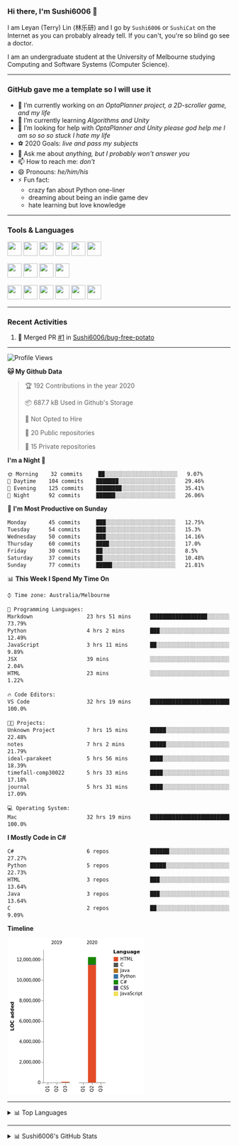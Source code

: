 ### Hi there, I'm Sushi6006 👋

<!--**Sushi6006/Sushi6006** is a ✨ _special_ ✨ repository because its `README.md` (this file) appears on your GitHub profile.-->

I am Leyan (Terry) Lin (林乐研) and I go by `Sushi6006` or `SushiCat` on the Internet as you can probably already tell. If you can't, you're so blind go see a doctor.

I am an undergraduate student at the University of Melbourne studying Computing and Software Systems (Computer Science). 

--- 

### GitHub gave me a template so I will use it
- 🔭 I’m currently working on *an OptaPlanner project, a 2D-scroller game, and my life*
- 🌱 I’m currently learning *Algorithms and Unity*
- 🤔 I’m looking for help with *OptaPlanner and Unity please god help me I am so so so stuck I hate my life*
- ⚽️ 2020 Goals: *live and pass my subjects*
- 💬 Ask me about *anything, but I probably won't answer you*
- 📫 How to reach me: *don't*
- 😄 Pronouns: *he/him/his*
- ⚡ Fun fact:
  - crazy fan about Python one-liner
  - dreaming about being an indie game dev
  - hate learning but love knowledge

---

### Tools & Languages
<p>
  <img height="32" width="32" src="https://cdn.jsdelivr.net/npm/simple-icons@v3/icons/apple.svg"/>
  <img height="32" width="32" src="https://cdn.jsdelivr.net/npm/simple-icons@v3/icons/visualstudiocode.svg"/>
  <img height="32" width="32" src="https://cdn.jsdelivr.net/npm/simple-icons@v3/icons/github.svg"/>
  <img height="32" width="32" src="https://cdn.jsdelivr.net/npm/simple-icons@v3/icons/git.svg"/>
  <img height="32" width="32" src="https://cdn.jsdelivr.net/npm/simple-icons@v3/icons/discord.svg"/>
  <img height="32" width="32" src="https://cdn.jsdelivr.net/npm/simple-icons@v3/icons/atom.svg"/>
</p>
<p>
  <img height="32" width="32" src="https://cdn.jsdelivr.net/npm/simple-icons@v3/icons/adobephotoshop.svg"/>
  <img height="32" width="32" src="https://cdn.jsdelivr.net/npm/simple-icons@v3/icons/adobexd.svg"/>
  <img height="32" width="32" src="https://cdn.jsdelivr.net/npm/simple-icons@v3/icons/vsco.svg"/>
  <img height="32" width="32" src="https://cdn.jsdelivr.net/npm/simple-icons@v3/icons/spotify.svg"/>
</p>
<p>
  <img height="32" width="32" src="https://cdn.jsdelivr.net/npm/simple-icons@v3/icons/python.svg"/>
  <img height="32" width="32" src="https://cdn.jsdelivr.net/npm/simple-icons@v3/icons/c.svg"/>
  <img height="32" width="32" src="https://cdn.jsdelivr.net/npm/simple-icons@v3/icons/csharp.svg"/>
  <img height="32" width="32" src="https://cdn.jsdelivr.net/npm/simple-icons@v3/icons/java.svg"/>
  <img height="32" width="32" src="https://cdn.jsdelivr.net/npm/simple-icons@v3/icons/markdown.svg"/>
  <img height="32" width="32" src="https://cdn.jsdelivr.net/npm/simple-icons@v3/icons/mysql.svg"/>
</p>

--- 

### Recent Activities
<!--START_SECTION:activity-->
1. 🎉 Merged PR [#1](https://github.com/Sushi6006/bug-free-potato/pull/1) in [Sushi6006/bug-free-potato](https://github.com/Sushi6006/bug-free-potato)
<!--END_SECTION:activity-->

---

<!--START_SECTION:waka-->
![Profile Views](http://img.shields.io/badge/Profile%20Views-28-blue)

**🐱 My Github Data** 

> 🏆 192 Contributions in the year 2020
 > 
> 📦 687.7 kB Used in Github's Storage 
 > 
> 🚫 Not Opted to Hire
 > 
> 📜 20 Public repositories
 > 
> 🔑 15 Private repositories 

**I'm a Night 🦉** 

```text
🌞 Morning    32 commits     ██░░░░░░░░░░░░░░░░░░░░░░░   9.07% 
🌆 Daytime    104 commits    ███████░░░░░░░░░░░░░░░░░░   29.46% 
🌃 Evening    125 commits    ████████░░░░░░░░░░░░░░░░░   35.41% 
🌙 Night      92 commits     ██████░░░░░░░░░░░░░░░░░░░   26.06%

```
📅 **I'm Most Productive on Sunday** 

```text
Monday       45 commits     ███░░░░░░░░░░░░░░░░░░░░░░   12.75% 
Tuesday      54 commits     ███░░░░░░░░░░░░░░░░░░░░░░   15.3% 
Wednesday    50 commits     ███░░░░░░░░░░░░░░░░░░░░░░   14.16% 
Thursday     60 commits     ████░░░░░░░░░░░░░░░░░░░░░   17.0% 
Friday       30 commits     ██░░░░░░░░░░░░░░░░░░░░░░░   8.5% 
Saturday     37 commits     ██░░░░░░░░░░░░░░░░░░░░░░░   10.48% 
Sunday       77 commits     █████░░░░░░░░░░░░░░░░░░░░   21.81%

```


📊 **This Week I Spend My Time On** 

```text
⌚︎ Time zone: Australia/Melbourne

💬 Programming Languages: 
Markdown                 23 hrs 51 mins      ██████████████████░░░░░░░   73.79% 
Python                   4 hrs 2 mins        ███░░░░░░░░░░░░░░░░░░░░░░   12.49% 
JavaScript               3 hrs 11 mins       ██░░░░░░░░░░░░░░░░░░░░░░░   9.89% 
JSX                      39 mins             ░░░░░░░░░░░░░░░░░░░░░░░░░   2.04% 
HTML                     23 mins             ░░░░░░░░░░░░░░░░░░░░░░░░░   1.22%

🔥 Code Editors: 
VS Code                  32 hrs 19 mins      █████████████████████████   100.0%

🐱‍💻 Projects: 
Unknown Project          7 hrs 15 mins       █████░░░░░░░░░░░░░░░░░░░░   22.48% 
notes                    7 hrs 2 mins        █████░░░░░░░░░░░░░░░░░░░░   21.79% 
ideal-parakeet           5 hrs 56 mins       ████░░░░░░░░░░░░░░░░░░░░░   18.39% 
timefall-comp30022       5 hrs 33 mins       ████░░░░░░░░░░░░░░░░░░░░░   17.18% 
journal                  5 hrs 31 mins       ████░░░░░░░░░░░░░░░░░░░░░   17.09%

💻 Operating System: 
Mac                      32 hrs 19 mins      █████████████████████████   100.0%

```

**I Mostly Code in C#** 

```text
C#                       6 repos             ██████░░░░░░░░░░░░░░░░░░░   27.27% 
Python                   5 repos             █████░░░░░░░░░░░░░░░░░░░░   22.73% 
HTML                     3 repos             ███░░░░░░░░░░░░░░░░░░░░░░   13.64% 
Java                     3 repos             ███░░░░░░░░░░░░░░░░░░░░░░   13.64% 
C                        2 repos             ██░░░░░░░░░░░░░░░░░░░░░░░   9.09%

```


**Timeline**

![Chart not found](https://github.com/Sushi6006/Sushi6006/blob/master/charts/bar_graph.png) 


<!--END_SECTION:waka-->


<!--
---

### Spotify Now Playing
<img src="https://novatorem-eight-fawn.vercel.app/api/spotify" alt="Sushi6006 Spotify Playing" width="350"/>
-->

--- 

<details>
  <summary>📊 Top Languages</summary>
  <br>
  <img src="https://github-readme-stats.vercel.app/api/top-langs/?username=sushi6006&layout=compact" alt="Top Langs">
</details>

---

<details>
  <summary>📊 Sushi6006's GitHub Stats</summary>
  <br>
  <img alt="Sushi6006's Github Stats" src="https://github-readme-stats.sushi6006.vercel.app/api?username=Sushi6006&show_icons=true"/>
</details>
  


